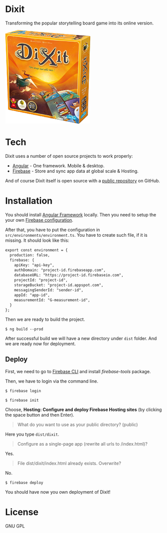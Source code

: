 # Dixit

Transforming the popular storytelling board game into its online version.

![](src/assets/images/dixit-box.png)

# Tech
Dixit uses a number of open source projects to work properly:

* [Angular] - One framework. Mobile & desktop.
* [Firebase] - Store and sync app data at global scale & Hosting.

And of course Dixit itself is open source with a [public repository][avkrastev] on GitHub.

# Installation

You should install [Angular Framework](https://angular.io/guide/setup-local) locally.
Then you need to setup the your own [Firebase configuration](https://firebase.google.com/docs/web/setup).

After that, you have to put the configuration in `src/environments/environment.ts`. You have to create such file, if it is missing.
It should look like this:

```
export const environment = {
  production: false,
  firebase: {
    apiKey: "api-key",
    authDomain: "project-id.firebaseapp.com",
    databaseURL: "https://project-id.firebaseio.com",
    projectId: "project-id",
    storageBucket: "project-id.appspot.com",
    messagingSenderId: "sender-id",
    appId: "app-id",
    measurementId: "G-measurement-id",
  }
};
```

Then we are ready to build the project.

```
$ ng build --prod
```

After successful build we will have a new directory under `dist` folder. And we are ready now for deployment.

## Deploy

First, we need to go to [Firebase CLI](https://firebase.google.com/docs/cli) and install *firebase-tools* package.

Then, we have to login via the command line.

```
$ firebase login
```
```
$ firebase init
```
Choose, **Hosting: Configure and deploy Firebase Hosting sites** (by clicking the space button and then Enter).
> What do you want to use as your public directory? (public)

Here you type `dist/dixit`.

> Configure as a single-page app (rewrite all urls to /index.html)?

Yes.

> File dist/dixit/index.html already exists. Overwrite?

No.

```
$ firebase deploy
```

You should have now you own deployment of Dixit!

# License

GNU GPL

 [avkrastev]: <https://github.com/avkrastev/dixit>
 [Angular]: <https://angular.io/>
 [Firebase]: <https://firebase.google.com/>
